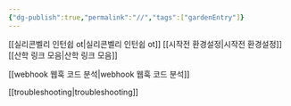 ```yaml
---
{"dg-publish":true,"permalink":"//","tags":["gardenEntry"]}
---
```


[[실리콘벨리 인턴쉽 ot\|실리콘벨리 인턴쉽 ot]]
[[시작전 환경설정\|시작전 환경설정]]
[[산학 링크 모음\|산학 링크 모음]]

[[webhook 웹훅 코드 분석\|webhook 웹훅 코드 분석]]

[[troubleshooting\|troubleshooting]]
